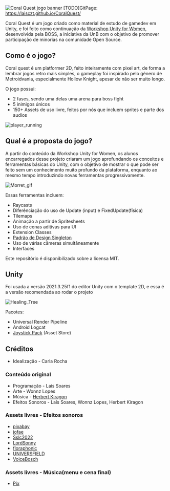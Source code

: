 
![Coral Quest jogo banner](https://github.com/Laisczt/CoralQuest/assets/112433653/f3cee4c9-6251-4189-ab6b-614939955329)
[TODO]GitPage: https://laisczt.github.io/CoralQuest/

Coral Quest é um jogo criado como material de estudo de gamedev em Unity, e foi feito como continuação da [Workshop Unity for Women](https://github.com/BOSS-BigOpenSourceSibling/unity-for-women), desenvolvida pela BOSS, a iniciativa da UnB com o objetivo de promover participação de minorias na comunidade Open Source.

## Como é o jogo?
Coral quest é um platformer 2D, feito inteiramente com pixel art, de forma a lembrar jogos retro mais símples, o gameplay foi inspirado pelo gênero de Metroidvania, especialmente Hollow Knight, apesar de não ser muito longo.

O jogo possui:
* 2 fases, sendo uma delas uma arena para boss fight
* 5 inimigos únicos
* 150+ Assets de uso livre, feitos por nós que incluem sprites e parte dos audios

![player_running](https://github.com/Laisczt/CoralQuest/assets/92321749/6c4b2e20-5ea2-48ec-91e9-0daaa2ed8d7a)

## Qual é a proposta do jogo?
A partir do conteúdo da Workshop Unity for Women, os alunos encarregados desse projeto criaram um jogo aprofundando os conceitos e ferramentas básicas do Unity, com o objetivo de mostrar o que pode ser feito sem um conhecimento muito profundo da plataforma, enquanto ao mesmo tempo introduzindo novas ferramentas progressivamente.

![Morret_gif](https://github.com/Laisczt/CoralQuest/assets/92321749/0bab9730-3fa4-440e-a86e-87c72c3eb8a5)

Essas ferramentas incluem:
- Raycasts
- Diferênciação do uso de Update (input) e FixedUpdate(física)
- Tilemaps
- Animação a partir de Spritesheets
- Uso de cenas aditivas para UI
- Extension Classes
- [Padrão de Design Singleton](https://gamedevbeginner.com/singletons-in-unity-the-right-way/)
- Uso de várias câmeras simultâneamente
- Interfaces

Este repositório é disponibilizado sobre a licensa MIT.

## Unity
Foi usada a versão 2021.3.25f1 do editor Unity com o template 2D, e essa é a versão recomendada ao rodar o projeto

![Healing_Tree](https://github.com/Laisczt/CoralQuest/assets/92321749/941aba84-db79-4083-9f8a-c606f549fe9e)


Pacotes:
- Universal Render Pipeline
- Android Logcat
- [Joystick Pack](https://assetstore.unity.com/packages/tools/input-management/joystick-pack-107631) (Asset Store)

## Créditos
* Idealização - Carla Rocha
  
### Conteúdo original
* Programação - Laís Soares
* Arte - Wonnz Lopes
* Música - [Herbert Kiragon](https://www.instagram.com/kiragon_obardo/)
* Efeitos Sonoros - Laís Soares, Wonnz Lopes, Herbert Kiragon

### Assets livres - Efeitos sonoros
- [pixabay](https://pixabay.com/) 
- [jofae](https://pixabay.com/users/2612324/) 
- [Sslc2022](https://pixabay.com/users/sslc2022-31978155/)
- [LordSonny](https://pixabay.com/users/lordsonny-38439655/) 
- [floraphonic](https://pixabay.com/users/floraphonic-38928062/)
- [UNIVERSFIELD](https://pixabay.com/users/28281460/)
- [VoiceBosch](https://pixabay.com/users/voicebosch-30143949/)
### Assets livres - Música(menu e cena final)
- [Pix](https://www.youtube.com/@Pixverses)

